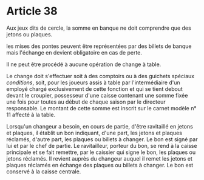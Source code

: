 # Article 38

Aux jeux dits de cercle, la somme en banque ne doit comprendre que des jetons ou plaques.

les mises des pontes peuvent être représentées par des billets de banque mais l'échange en devient obligatoire en cas de perte.

Il ne peut être procédé à aucune opération de change à table.

Le change doit s'effectuer soit à des comptoirs ou à des guichets spéciaux *conditions*, soit, pour les joueurs assis à table par l'intermédiaire d'un employé chargé exclusivement de cette fonction et qui se tient debout devant le croupier, possesseur d'une caisse contenant une somme fixée une fois pour toutes au début de chaque saison par le directeur responsable. Le montant de cette somme est inscrit sur le carnet modèle n° 11 affecté à la table.

Lorsqu'un changeur a besoin, en cours de partie, d'être ravitaillé en jetons et plaques, il établit un bon indiquant, d'une part, les jetons et plaques réclamés, d'autre part, les plaques ou billets à changer. Le bon est signé par lui et par le chef de partie. Le ravitailleur, porteur du bon, se rend à la caisse principale et se fait remettre, par le caissier qui signe le bon, les plaques ou jetons réclamés. Il revient auprès du changeur auquel il remet les jetons et plaques réclamés en échange des plaques ou billets à changer. Le bon est conservé à la caisse centrale.
